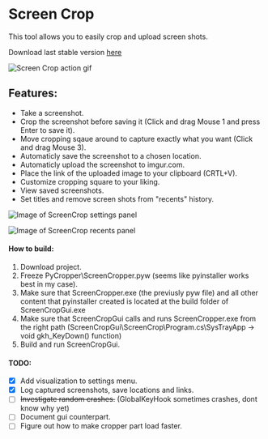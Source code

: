 # Screen Crop
This tool allows you to easily crop and upload screen shots.

Download last stable version [here](http://www.megafileupload.com/6ge1/Installer.rar)

![Screen Crop action gif](https://github.com/InviBear/ScreenCrop/blob/master/Readme/ScreenCropAction.gif)

## Features:

* Take a screenshot.
* Crop the screenshot before saving it (Click and drag Mouse 1 and press Enter to save it).
* Move cropping sqaue around to capture exactly what you want (Click and drag Mouse 3).
* Automaticly save the screenshot to a chosen location.
* Automaticly upload the screenshot to imgur.com.
* Place the link of the uploaded image to your clipboard (CRTL+V).
* Customize cropping square to your liking.
* View saved screenshots.
* Set titles and remove screen shots from "recents" history.

![Image of ScreenCrop settings panel](https://github.com/InviBear/ScreenCrop/blob/master/Readme/Settings.png)

![Image of ScreenCrop recents panel](https://github.com/InviBear/ScreenCrop/blob/master/Readme/Recents.png)

#### How to build:
1. Download project.
2. Freeze PyCropper\ScreenCropper.pyw (seems like pyinstaller works best in my case).
3. Make sure that ScreenCropper.exe (the previusly pyw file) and all other content that pyinstaller created is located at the build folder of ScreenCropGui.exe
4. Make sure that ScreenCropGui calls and runs ScreenCropper.exe from the right path
(ScreenCropGui\ScreenCrop\Program.cs\SysTrayApp -> void gkh_KeyDown() function)
5. Build and run ScreenCropGui.

#### TODO:

- [X] Add visualization to settings menu.
- [X] Log captured screenshots, save locations and links.
- [ ] ~~Investigate random crashes.~~ (GlobalKeyHook sometimes crashes, dont know why yet)
- [ ] Document gui counterpart.
- [ ] Figure out how to make cropper part load faster.
